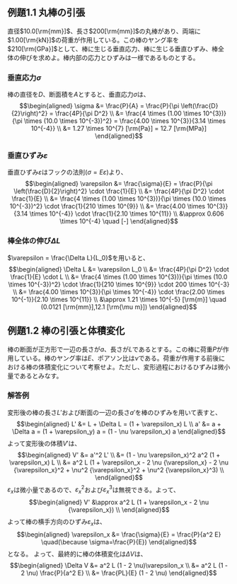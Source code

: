 ## 例題$1.1$ 丸棒の引張
直径$10.0[\rm{mm}]$、長さ$200[\rm{mm}]$の丸棒があり、両端に$1.00[\rm{kN}]$の荷重が作用している。この棒のヤング率を$210[\rm{GPa}]$として、棒に生じる垂直応力、棒に生じる垂直ひずみ、棒全体の伸びを求めよ。棒内部の応力とひずみは一様であるものとする。
### 垂直応力$\sigma$
棒の直径を$D$、断面積を$A$とすると、垂直応力$\sigma$は、
$$\begin{aligned}
\sigma &= \frac{P}{A} = \frac{P}{\pi \left(\frac{D}{2}\right)^2} = \frac{4P}{\pi D^2} \\
&= \frac{4 \times (1.00 \times 10^{3})}{\pi \times (10.0 \times 10^{-3})^2} = \frac{4.00 \times 10^{3}}{3.14 \times 10^{-4}} \\
&= 1.27 \times 10^{7} [\rm{Pa}] = 12.7 [\rm{MPa}]
\end{aligned}$$
### 垂直ひずみ$\varepsilon$
垂直ひずみ$\varepsilon$はフックの法則($\sigma = E \varepsilon$)より、
$$\begin{aligned}
\varepsilon &= \frac{\sigma}{E} = \frac{P}{\pi \left(\frac{D}{2}\right)^2} \cdot \frac{1}{E} \\
&= \frac{4P}{\pi D^2} \cdot \frac{1}{E} \\
&= \frac{4 \times (1.00 \times 10^{3})}{\pi \times (10.0 \times 10^{-3})^2} \cdot \frac{1}{210 \times 10^{9}} \\
&= \frac{4.00 \times 10^{3}}{3.14 \times 10^{-4}} \cdot \frac{1}{2.10 \times 10^{11}} \\
&\approx 0.606 \times 10^{-4} \quad [-]
\end{aligned}$$

### 棒全体の伸び$\Delta L$
$\varepsilon = \frac{\Delta L}{L_0}$を用いると、
$$\begin{aligned}
\Delta L &= \varepsilon L_0 \\
&= \frac{4P}{\pi D^2} \cdot \frac{1}{E} \cdot L \\
&= \frac{4 \times (1.00 \times 10^{3})}{\pi \times (10.0 \times 10^{-3})^2} \cdot \frac{1}{210 \times 10^{9}} \cdot 200 \times 10^{-3} \\
&= \frac{4.00 \times 10^{3}}{\pi \times 10^{-4}} \cdot \frac{2.00 \times 10^{-1}}{2.10 \times 10^{11}} \\
&\approx 1.21 \times 10^{-5} [\rm{m}] \quad (0.0121 [\rm{mm}],12.1 [\rm{\mu m}])
\end{aligned}$$

## 例題$1.2$ 棒の引張と体積変化
棒の断面が正方形で一辺の長さが$a$、長さが$L$であるとする。この棒に荷重$P$が作用している。棒のヤング率は$E$、ポアソン比は$\nu$である。荷重が作用する前後における棒の体積変化について考察せよ。ただし、変形過程におけるひずみは微小量であるとみなす。

### 解答例
変形後の棒の長さ$L'$および断面の一辺の長さ$a'$を棒のひずみを用いて表すと、
$$\begin{aligned}
L' &= L + \Delta L = (1 + \varepsilon_x) L \\
a' &= a + \Delta a = (1 + \varepsilon_y) a = (1 - \nu \varepsilon_x) a
\end{aligned}$$
よって変形後の体積$V'$は、
$$\begin{aligned}
V' &= a'^2 L' \\
&= (1 - \nu \varepsilon_x)^2 a^2 (1 + \varepsilon_x) L \\
&= a^2 L (1 + \varepsilon_x - 2 \nu {\varepsilon_x} - 2 \nu {\varepsilon_x}^2 + \nu^2 {\varepsilon_x}^2 + \nu^2 {\varepsilon_x}^3) \\
\end{aligned}$$
$\varepsilon_x$は微小量であるので、${\varepsilon_x}^2$および${\varepsilon_x}^3$は無視できる。よって、
$$\begin{aligned}
V' &\approx a^2 L (1 + \varepsilon_x - 2 \nu {\varepsilon_x}) \\
\end{aligned}$$
よって棒の横手方向のひずみ$\varepsilon_x$は、
$$\begin{aligned}
\varepsilon_x &= \frac{\sigma}{E} = \frac{P}{a^2 E} \quad(\because \sigma=\frac{P}{E})
\end{aligned}$$
となる。
よって、最終的に棒の体積変化は$\Delta V$は、
$$\begin{aligned}
\Delta V &= a^2 L (1 - 2 \nu)\varepsilon_x \\
&= a^2 L (1 - 2 \nu) \frac{P}{a^2 E} \\
&= \frac{PL}{E} (1 - 2 \nu)
\end{aligned}$$
